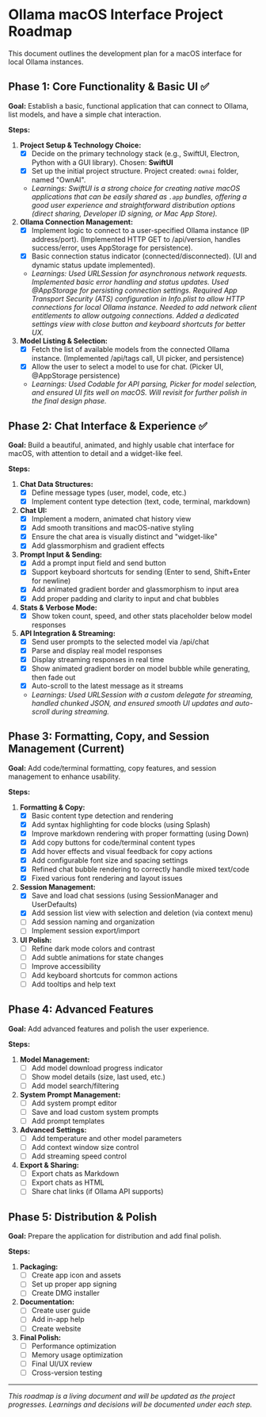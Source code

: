 # Ollama macOS Interface Project Roadmap

This document outlines the development plan for a macOS interface for local Ollama instances.

## Phase 1: Core Functionality & Basic UI ✅

**Goal:** Establish a basic, functional application that can connect to Ollama, list models, and have a simple chat interaction.

**Steps:**

1.  **Project Setup & Technology Choice:**
    *   [x] Decide on the primary technology stack (e.g., SwiftUI, Electron, Python with a GUI library). Chosen: **SwiftUI**
    *   [x] Set up the initial project structure. Project created: `ownai` folder, named "OwnAI".
    *   *Learnings: SwiftUI is a strong choice for creating native macOS applications that can be easily shared as `.app` bundles, offering a good user experience and straightforward distribution options (direct sharing, Developer ID signing, or Mac App Store).*
2.  **Ollama Connection Management:**
    *   [x] Implement logic to connect to a user-specified Ollama instance (IP address/port). (Implemented HTTP GET to /api/version, handles success/error, uses AppStorage for persistence).
    *   [x] Basic connection status indicator (connected/disconnected). (UI and dynamic status update implemented).
    *   *Learnings: Used URLSession for asynchronous network requests. Implemented basic error handling and status updates. Used @AppStorage for persisting connection settings. Required App Transport Security (ATS) configuration in Info.plist to allow HTTP connections for local Ollama instance. Needed to add network client entitlements to allow outgoing connections. Added a dedicated settings view with close button and keyboard shortcuts for better UX.*
3.  **Model Listing & Selection:**
    *   [x] Fetch the list of available models from the connected Ollama instance. (Implemented /api/tags call, UI picker, and persistence)
    *   [x] Allow the user to select a model to use for chat. (Picker UI, @AppStorage persistence)
    *   *Learnings: Used Codable for API parsing, Picker for model selection, and ensured UI fits well on macOS. Will revisit for further polish in the final design phase.*

## Phase 2: Chat Interface & Experience ✅

**Goal:** Build a beautiful, animated, and highly usable chat interface for macOS, with attention to detail and a widget-like feel.

**Steps:**

1.  **Chat Data Structures:**
    *   [x] Define message types (user, model, code, etc.)
    *   [x] Implement content type detection (text, code, terminal, markdown)
2.  **Chat UI:**
    *   [x] Implement a modern, animated chat history view
    *   [x] Add smooth transitions and macOS-native styling
    *   [x] Ensure the chat area is visually distinct and "widget-like"
    *   [x] Add glassmorphism and gradient effects
3.  **Prompt Input & Sending:**
    *   [x] Add a prompt input field and send button
    *   [x] Support keyboard shortcuts for sending (Enter to send, Shift+Enter for newline)
    *   [x] Add animated gradient border and glassmorphism to input area
    *   [x] Add proper padding and clarity to input and chat bubbles
4.  **Stats & Verbose Mode:**
    *   [x] Show token count, speed, and other stats placeholder below model responses
5.  **API Integration & Streaming:**
    *   [x] Send user prompts to the selected model via /api/chat
    *   [x] Parse and display real model responses
    *   [x] Display streaming responses in real time
    *   [x] Show animated gradient border on model bubble while generating, then fade out
    *   [x] Auto-scroll to the latest message as it streams
    *   *Learnings: Used URLSession with a custom delegate for streaming, handled chunked JSON, and ensured smooth UI updates and auto-scroll during streaming.*

## Phase 3: Formatting, Copy, and Session Management (Current)

**Goal:** Add code/terminal formatting, copy features, and session management to enhance usability.

**Steps:**

1.  **Formatting & Copy:**
    *   [x] Basic content type detection and rendering
    *   [x] Add syntax highlighting for code blocks (using Splash)
    *   [x] Improve markdown rendering with proper formatting (using Down)
    *   [x] Add copy buttons for code/terminal content types
    *   [x] Add hover effects and visual feedback for copy actions
    *   [x] Add configurable font size and spacing settings
    *   [x] Refined chat bubble rendering to correctly handle mixed text/code
    *   [x] Fixed various font rendering and layout issues
2.  **Session Management:**
    *   [x] Save and load chat sessions (using SessionManager and UserDefaults)
    *   [x] Add session list view with selection and deletion (via context menu)
    *   [ ] Add session naming and organization
    *   [ ] Implement session export/import
3.  **UI Polish:**
    *   [ ] Refine dark mode colors and contrast
    *   [ ] Add subtle animations for state changes
    *   [ ] Improve accessibility
    *   [ ] Add keyboard shortcuts for common actions 
    *   [ ] Add tooltips and help text

## Phase 4: Advanced Features

**Goal:** Add advanced features and polish the user experience.

**Steps:**

1.  **Model Management:**
    *   [ ] Add model download progress indicator
    *   [ ] Show model details (size, last used, etc.)
    *   [ ] Add model search/filtering
2.  **System Prompt Management:**
    *   [ ] Add system prompt editor
    *   [ ] Save and load custom system prompts
    *   [ ] Add prompt templates
3.  **Advanced Settings:**
    *   [ ] Add temperature and other model parameters
    *   [ ] Add context window size control
    *   [ ] Add streaming speed control
4.  **Export & Sharing:**
    *   [ ] Export chats as Markdown
    *   [ ] Export chats as HTML
    *   [ ] Share chat links (if Ollama API supports)

## Phase 5: Distribution & Polish

**Goal:** Prepare the application for distribution and add final polish.

**Steps:**

1.  **Packaging:**
    *   [ ] Create app icon and assets
    *   [ ] Set up proper app signing
    *   [ ] Create DMG installer
2.  **Documentation:**
    *   [ ] Create user guide
    *   [ ] Add in-app help
    *   [ ] Create website
3.  **Final Polish:**
    *   [ ] Performance optimization
    *   [ ] Memory usage optimization
    *   [ ] Final UI/UX review
    *   [ ] Cross-version testing

---

*This roadmap is a living document and will be updated as the project progresses. Learnings and decisions will be documented under each step.* 